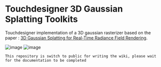 # Touchdesigner 3D Gaussian Splatting Toolkits

Touchdesigner implementation of a 3D gaussian rasterizer based on the paper : [3D Gaussian Splatting for Real-Time Radiance Field Rendering](https://repo-sam.inria.fr/fungraph/3d-gaussian-splatting/).

![image](https://github.com/yeataro/TD-Gaussian-Splatting/assets/13723054/59933f2e-3896-46ea-85b3-be7867d071ec)
![image](https://github.com/yeataro/TD-Gaussian-Splatting/assets/13723054/3752b6e0-b093-4080-a9ca-511d3740926d)


`This repository is switch to public for writing the wiki, please wait for the documentation to be completed`
